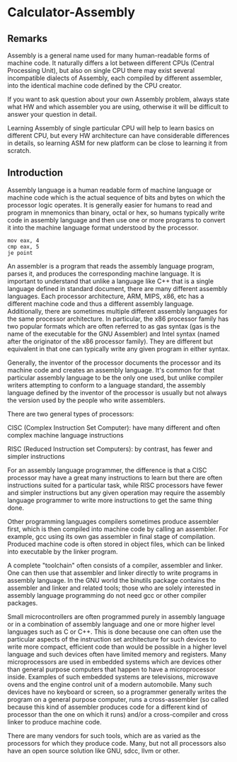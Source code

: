 # Calculator-Assembly

## Remarks

Assembly is a general name used for many human-readable forms of machine code. It naturally differs a lot between different CPUs (Central Processing Unit), but also on single CPU there may exist several incompatible dialects of Assembly, each compiled by different assembler, into the identical machine code defined by the CPU creator.

If you want to ask question about your own Assembly problem, always state what HW and which assembler you are using, otherwise it will be difficult to answer your question in detail.

Learning Assembly of single particular CPU will help to learn basics on different CPU, but every HW architecture can have considerable differences in details, so learning ASM for new platform can be close to learning it from scratch.


## Introduction

Assembly language is a human readable form of machine language or machine code which is the actual sequence of bits and bytes on which the processor logic operates. It is generally easier for humans to read and program in mnemonics than binary, octal or hex, so humans typically write code in assembly language and then use one or more programs to convert it into the machine language format understood by the processor.

```
mov eax, 4
cmp eax, 5
je point
```

An assembler is a program that reads the assembly language program, parses it, and produces the corresponding machine language. It is important to understand that unlike a language like C++ that is a single language defined in standard document, there are many different assembly languages. Each processor architecture, ARM, MIPS, x86, etc has a different machine code and thus a different assembly language. Additionally, there are sometimes multiple different assembly languages for the same processor architecture. In particular, the x86 processor family has two popular formats which are often referred to as gas syntax (gas is the name of the executable for the GNU Assembler) and Intel syntax (named after the originator of the x86 processor family). They are different but equivalent in that one can typically write any given program in either syntax.

Generally, the inventor of the processor documents the processor and its machine code and creates an assembly language. It's common for that particular assembly language to be the only one used, but unlike compiler writers attempting to conform to a language standard, the assembly language defined by the inventor of the processor is usually but not always the version used by the people who write assemblers.

There are two general types of processors:

CISC (Complex Instruction Set Computer): have many different and often complex machine language instructions

RISC (Reduced Instruction set Computers): by contrast, has fewer and simpler instructions

For an assembly language programmer, the difference is that a CISC processor may have a great many instructions to learn but there are often instructions suited for a particular task, while RISC processors have fewer and simpler instructions but any given operation may require the assembly language programmer to write more instructions to get the same thing done.

Other programming languages compilers sometimes produce assembler first, which is then compiled into machine code by calling an assembler. For example, gcc using its own gas assembler in final stage of compilation. Produced machine code is often stored in object files, which can be linked into executable by the linker program.

A complete "toolchain" often consists of a compiler, assembler and linker. One can then use that assembler and linker directly to write programs in assembly language. In the GNU world the binutils package contains the assembler and linker and related tools; those who are solely interested in assembly language programming do not need gcc or other compiler packages.

Small microcontrollers are often programmed purely in assembly language or in a combination of assembly language and one or more higher level languages such as C or C++. This is done because one can often use the particular aspects of the instruction set architecture for such devices to write more compact, efficient code than would be possible in a higher level language and such devices often have limited memory and registers. Many microprocessors are used in embedded systems which are devices other than general purpose computers that happen to have a microprocessor inside. Examples of such embedded systems are televisions, microwave ovens and the engine control unit of a modern automobile. Many such devices have no keyboard or screen, so a programmer generally writes the program on a general purpose computer, runs a cross-assembler (so called because this kind of assembler produces code for a different kind of processor than the one on which it runs) and/or a cross-compiler and cross linker to produce machine code.

There are many vendors for such tools, which are as varied as the processors for which they produce code. Many, but not all processors also have an open source solution like GNU, sdcc, llvm or other.
